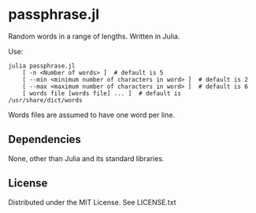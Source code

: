 # passphrase.jl

Random words in a range of lengths. Written in Julia.

Use:
```shell
julia passphrase.jl
    [ -n <Number of words> ]  # default is 5
    [ --min <minimum number of characters in word> ]  # default is 2
    [ --max <maximum number of characters in word> ]  # default is 6
    [ words file [words file] ... ]  # default is /usr/share/dict/words
```
Words files are assumed to have one word per line.

## Dependencies

None, other than Julia and its standard libraries.

## License

Distributed under the MIT License. See LICENSE.txt
